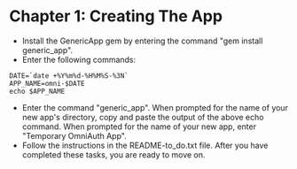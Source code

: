# Chapter 1: Creating The App

* Install the GenericApp gem by entering the command "gem install generic_app".
* Enter the following commands:
```
DATE=`date +%Y%m%d-%H%M%S-%3N`
APP_NAME=omni-$DATE
echo $APP_NAME
```
* Enter the command "generic_app".  When prompted for the name of your new app's directory, copy and paste the output of the above echo command.  When prompted for the name of your new app, enter "Temporary OmniAuth App".
* Follow the instructions in the README-to_do.txt file.  After you have completed these tasks, you are ready to move on.
